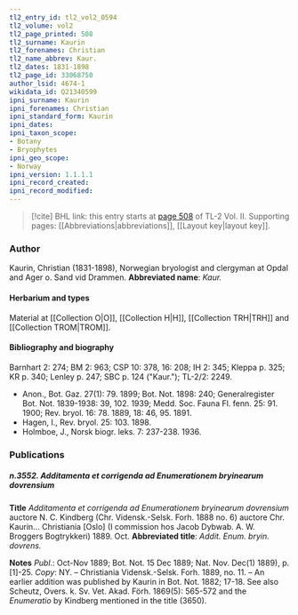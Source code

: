 ```yaml
---
tl2_entry_id: tl2_vol2_0594
tl2_volume: vol2
tl2_page_printed: 508
tl2_surname: Kaurin
tl2_forenames: Christian
tl2_name_abbrev: Kaur.
tl2_dates: 1831-1898
tl2_page_id: 33068750
author_lsid: 4674-1
wikidata_id: Q21340599
ipni_surname: Kaurin
ipni_forenames: Christian
ipni_standard_form: Kaurin
ipni_dates: 
ipni_taxon_scope: 
- Botany
- Bryophytes
ipni_geo_scope: 
- Norway
ipni_version: 1.1.1.1
ipni_record_created: 
ipni_record_modified:
---
```



> [!cite] BHL link: this entry starts at [page 508](https://www.biodiversitylibrary.org/page/33068750) of TL-2 Vol. II.
> Supporting pages: [[Abbreviations|abbreviations]], [[Layout key|layout key]].

### Author

Kaurin, Christian (1831-1898), Norwegian bryologist and clergyman at Opdal and Ager o. Sand vid Drammen. 
**Abbreviated name**: *Kaur.*

#### Herbarium and types

Material at [[Collection O|O]], [[Collection H|H]], [[Collection TRH|TRH]] and [[Collection TROM|TROM]].

#### Bibliography and biography

Barnhart 2: 274; BM 2: 963; CSP 10: 378, 16: 208; IH 2: 345; Kleppa p. 325; KR p. 340; Lenley p. 247; SBC p. 124 ("Kaur."); TL-2/2: 2249.
- Anon., Bot. Gaz. 27(1): 79. 1899; Bot. Not. 1898: 240; Generalregister Bot. Not. 1839-1938: 39, 102. 1939; Medd. Soc. Fauna Fl. fenn. 25: 91. 1900; Rev. bryol. 16: 78. 1889, 18: 46, 95. 1891.
- Hagen, I., Rev. bryol. 25: 103. 1898.
- Holmboe, J., Norsk biogr. leks. 7: 237-238. 1936.

### Publications

##### n.3552. Additamenta et corrigenda ad Enumerationem bryinearum dovrensium

**Title**
*Additamenta et corrigenda ad Enumerationem bryinearum dovrensium* auctore N. C. Kindberg (Chr. Vidensk.-Selsk. Forh. 1888 no. 6) auctore Chr. Kaurin... Christiania \[Oslo\] (I commission hos Jacob Dybwab. A. W. Broggers Bogtrykkeri) 1889. Oct.
**Abbreviated title**: *Addit. Enum. bryin. dovrens.*

**Notes**
*Publ*.: Oct-Nov 1889; Bot. Not. 15 Dec 1889; Nat. Nov. Dec(1) 1889), p. \[1\]-25. *Copy*: NY. – Christiania Vidensk.-Selsk. Forh. 1889, no. 11. – An earlier addition was published by Kaurin in Bot. Not. 1882; 17-18. See also Scheutz, Overs. k. Sv. Vet. Akad. Förh. 1869(5): 565-572 and the *Enumeratio* by Kindberg mentioned in the title (3650).

